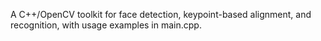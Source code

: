 A C++/OpenCV toolkit for face detection, keypoint-based alignment, and recognition, with usage examples in main.cpp.
